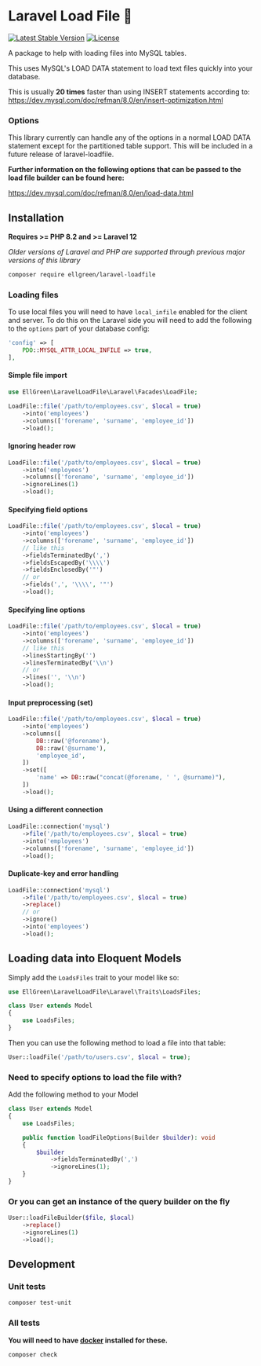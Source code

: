 # Laravel Load File 💽

[![Latest Stable Version](https://poser.pugx.org/ellgreen/laravel-loadfile/v)](//packagist.org/packages/ellgreen/laravel-loadfile)
[![License](https://poser.pugx.org/ellgreen/laravel-loadfile/license)](//packagist.org/packages/ellgreen/laravel-loadfile)

A package to help with loading files into MySQL tables.

This uses MySQL's LOAD DATA statement to load text files quickly into your database.

This is usually **20 times** faster than using INSERT statements according to:
https://dev.mysql.com/doc/refman/8.0/en/insert-optimization.html

### Options

This library currently can handle any of the options in a normal
LOAD DATA statement except for the partitioned table support. This will
be included in a future release of laravel-loadfile.

**Further information on the following options that can be passed to the
load file builder can be found here:**

https://dev.mysql.com/doc/refman/8.0/en/load-data.html

## Installation

**Requires >= PHP 8.2 and >= Laravel 12**

*Older versions of Laravel and PHP are supported through previous major versions of this library*

```bash
composer require ellgreen/laravel-loadfile
```

### Loading files

To use local files you will need to have `local_infile` enabled for
the client and server. To do this on the Laravel side you will need
to add the following to the `options` part of your database config:
```php
'config' => [
    PDO::MYSQL_ATTR_LOCAL_INFILE => true,
],
```

#### Simple file import

```php
use EllGreen\LaravelLoadFile\Laravel\Facades\LoadFile;

LoadFile::file('/path/to/employees.csv', $local = true)
    ->into('employees')
    ->columns(['forename', 'surname', 'employee_id'])
    ->load();
```

#### Ignoring header row

```php
LoadFile::file('/path/to/employees.csv', $local = true)
    ->into('employees')
    ->columns(['forename', 'surname', 'employee_id'])
    ->ignoreLines(1)
    ->load();
```

#### Specifying field options

```php
LoadFile::file('/path/to/employees.csv', $local = true)
    ->into('employees')
    ->columns(['forename', 'surname', 'employee_id'])
    // like this
    ->fieldsTerminatedBy(',')
    ->fieldsEscapedBy('\\\\')
    ->fieldsEnclosedBy('"')
    // or
    ->fields(',', '\\\\', '"')
    ->load();
```

#### Specifying line options

```php
LoadFile::file('/path/to/employees.csv', $local = true)
    ->into('employees')
    ->columns(['forename', 'surname', 'employee_id'])
    // like this
    ->linesStartingBy('')
    ->linesTerminatedBy('\\n')
    // or
    ->lines('', '\\n')
    ->load();
```

#### Input preprocessing (set)

```php
LoadFile::file('/path/to/employees.csv', $local = true)
    ->into('employees')
    ->columns([
        DB::raw('@forename'),
        DB::raw('@surname'),
        'employee_id',
    ])
    ->set([
        'name' => DB::raw("concat(@forename, ' ', @surname)"),
    ])
    ->load();
```

#### Using a different connection

```php
LoadFile::connection('mysql')
    ->file('/path/to/employees.csv', $local = true)
    ->into('employees')
    ->columns(['forename', 'surname', 'employee_id'])
    ->load();
```

#### Duplicate-key and error handling

```php
LoadFile::connection('mysql')
    ->file('/path/to/employees.csv', $local = true)
    ->replace()
    // or
    ->ignore()
    ->into('employees')
    ->load();
```


## Loading data into Eloquent Models

Simply add the `LoadsFiles` trait to your model like so:

```php
use EllGreen\LaravelLoadFile\Laravel\Traits\LoadsFiles;

class User extends Model
{
    use LoadsFiles;
}
```

Then you can use the following method to load a file into that table:

```php
User::loadFile('/path/to/users.csv', $local = true);
```

### Need to specify options to load the file with?

Add the following method to your Model

```php
class User extends Model
{
    use LoadsFiles;

    public function loadFileOptions(Builder $builder): void
    {
        $builder
            ->fieldsTerminatedBy(',')
            ->ignoreLines(1);
    }
}
```

### Or you can get an instance of the query builder on the fly

```php
User::loadFileBuilder($file, $local)
    ->replace()
    ->ignoreLines(1)
    ->load();
```

## Development

### Unit tests

```bash
composer test-unit
```

### All tests

**You will need to have [docker](https://www.docker.com/) installed for these.**

```bash
composer check
```
